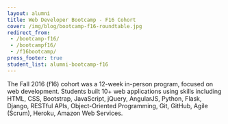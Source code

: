 ```yaml
---
layout: alumni
title: Web Developer Bootcamp - F16 Cohort
cover: /img/blog/bootcamp-f16-roundtable.jpg
redirect_from:
 - /bootcamp-f16/
 - /bootcampf16/
 - /f16bootcamp/
press_footer: true
student_list: alumni-bootcamp-f16
---
```

The Fall 2016 (f16) cohort was a 12-week in-person program, focused on web development. Students built 10+ web applications using skills including HTML, CSS, Bootstrap, JavaScript, jQuery, AngularJS, Python, Flask, Django, RESTful APIs, Object-Oriented Programming, Git, GitHub, Agile (Scrum), Heroku, Amazon Web Services.